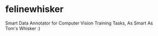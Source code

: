 # felinewhisker
Smart Data Annotator for Computer Vision Training Tasks, As Smart As Tom's Whisker :)
